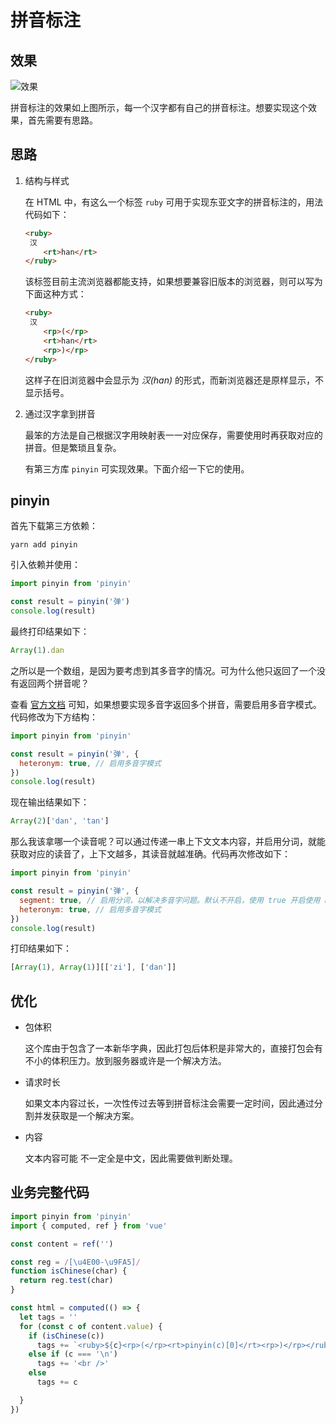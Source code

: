 # 拼音标注

## 效果

![效果](https://pic.imgdb.cn/item/65216635c458853aef78face.jpg)

拼音标注的效果如上图所示，每一个汉字都有自己的拼音标注。想要实现这个效果，首先需要有思路。

## 思路

1. 结构与样式

   在 HTML 中，有这么一个标签 `ruby` 可用于实现东亚文字的拼音标注的，用法代码如下：

   ```html
   <ruby>
   	汉
       <rt>han</rt>
   </ruby>
   ```

   该标签目前主流浏览器都能支持，如果想要兼容旧版本的浏览器，则可以写为下面这种方式：

   ```html
   <ruby>
   	汉
       <rp>(</rp>
       <rt>han</rt>
       <rp>)</rp>
   </ruby>
   ```

   这样子在旧浏览器中会显示为 *汉(han)* 的形式，而新浏览器还是原样显示，不显示括号。

2. 通过汉字拿到拼音

   最笨的方法是自己根据汉字用映射表一一对应保存，需要使用时再获取对应的拼音。但是繁琐且复杂。

   有第三方库 `pinyin` 可实现效果。下面介绍一下它的使用。

## pinyin

首先下载第三方依赖：

```
yarn add pinyin
```

引入依赖并使用：

```js
import pinyin from 'pinyin'

const result = pinyin('弹')
console.log(result)
```

最终打印结果如下：

```js
Array(1).dan
```

之所以是一个数组，是因为要考虑到其多音字的情况。可为什么他只返回了一个没有返回两个拼音呢？

查看 [官方文档](https://pinyin.js.org/) 可知，如果想要实现多音字返回多个拼音，需要启用多音字模式。代码修改为下方结构：

```js
import pinyin from 'pinyin'

const result = pinyin('弹', {
  heteronym: true, // 启用多音字模式
})
console.log(result)
```

现在输出结果如下：

```js
Array(2)['dan', 'tan']
```

那么我该拿哪一个读音呢？可以通过传递一串上下文文本内容，并启用分词，就能获取对应的读音了，上下文越多，其读音就越准确。代码再次修改如下：

```js
import pinyin from 'pinyin'

const result = pinyin('弹', {
  segment: true, // 启用分词，以解决多音字问题。默认不开启，使用 true 开启使用 nodejieba 分词库。
  heteronym: true, // 启用多音字模式
})
console.log(result)
```

打印结果如下：

```js
[Array(1), Array(1)][['zi'], ['dan']]
```

## 优化

- 包体积

  这个库由于包含了一本新华字典，因此打包后体积是非常大的，直接打包会有不小的体积压力。放到服务器或许是一个解决方法。

- 请求时长

  如果文本内容过长，一次性传过去等到拼音标注会需要一定时间，因此通过分割并发获取是一个解决方案。

- 内容

  文本内容可能 不一定全是中文，因此需要做判断处理。

## 业务完整代码

```js
import pinyin from 'pinyin'
import { computed, ref } from 'vue'

const content = ref('')

const reg = /[\u4E00-\u9FA5]/
function isChinese(char) {
  return reg.test(char)
}

const html = computed(() => {
  let tags = ''
  for (const c of content.value) {
    if (isChinese(c))
      tags += `<ruby>${c}<rp>(</rp><rt>pinyin(c)[0]</rt><rp>)</rp></ruby>`
    else if (c === '\n')
      tags += '<br />'
    else
      tags += c

  }
})
```

